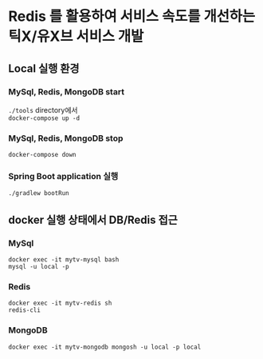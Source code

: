 # Redis 를 활용하여 서비스 속도를 개선하는 틱X/유X브 서비스 개발

## Local 실행 환경
### MySql, Redis, MongoDB start
`./tools` directory에서 \
`docker-compose up -d`

### MySql, Redis, MongoDB stop
`docker-compose down`

### Spring Boot application 실행
`./gradlew bootRun`

## docker 실행 상태에서 DB/Redis 접근
### MySql
`docker exec -it mytv-mysql bash` \
`mysql -u local -p`

### Redis
`docker exec -it mytv-redis sh` \
`redis-cli`

### MongoDB
`docker exec -it mytv-mongodb mongosh -u local -p local`
